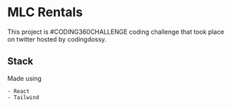 # MLC Rentals

This project is #CODING360CHALLENGE coding challenge that took place on twitter hosted by codingdossy.

## Stack

Made using

    - React
    - Tailwind
